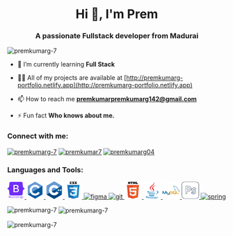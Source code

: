 <h1 align="center">Hi 👋, I'm Prem</h1>
<h3 align="center">A passionate Fullstack developer from Madurai</h3>

<p align="left"> <img src="https://komarev.com/ghpvc/?username=premkumarg-7&label=Profile%20views&color=0e75b6&style=flat" alt="premkumarg-7" /> </p>

- 🌱 I’m currently learning **Full Stack**

- 👨‍💻 All of my projects are available at [http://premkumarg-portfolio.netlify.app](http://premkumarg-portfolio.netlify.app)

- 📫 How to reach me **premkumarpremkumarg142@gmail.com**

- ⚡ Fun fact **Who knows about me.**

<h3 align="left">Connect with me:</h3>
<p align="left">
<a href="https://linkedin.com/in/premkumarg-7" target="blank"><img align="center" src="https://raw.githubusercontent.com/rahuldkjain/github-profile-readme-generator/master/src/images/icons/Social/linked-in-alt.svg" alt="premkumarg-7" height="30" width="40" /></a>
<a href="https://www.leetcode.com/premkumar7" target="blank"><img align="center" src="https://raw.githubusercontent.com/rahuldkjain/github-profile-readme-generator/master/src/images/icons/Social/leet-code.svg" alt="premkumar7" height="30" width="40" /></a>
<a href="https://auth.geeksforgeeks.org/user/premkumarg04" target="blank"><img align="center" src="https://raw.githubusercontent.com/rahuldkjain/github-profile-readme-generator/master/src/images/icons/Social/geeks-for-geeks.svg" alt="premkumarg04" height="30" width="40" /></a>
</p>

<h3 align="left">Languages and Tools:</h3>
<p align="left"> <a href="https://getbootstrap.com" target="_blank" rel="noreferrer"> <img src="https://raw.githubusercontent.com/devicons/devicon/master/icons/bootstrap/bootstrap-plain-wordmark.svg" alt="bootstrap" width="40" height="40"/> </a> <a href="https://www.cprogramming.com/" target="_blank" rel="noreferrer"> <img src="https://raw.githubusercontent.com/devicons/devicon/master/icons/c/c-original.svg" alt="c" width="40" height="40"/> </a> <a href="https://www.w3schools.com/cpp/" target="_blank" rel="noreferrer"> <img src="https://raw.githubusercontent.com/devicons/devicon/master/icons/cplusplus/cplusplus-original.svg" alt="cplusplus" width="40" height="40"/> </a> <a href="https://www.w3schools.com/css/" target="_blank" rel="noreferrer"> <img src="https://raw.githubusercontent.com/devicons/devicon/master/icons/css3/css3-original-wordmark.svg" alt="css3" width="40" height="40"/> </a> <a href="https://www.figma.com/" target="_blank" rel="noreferrer"> <img src="https://www.vectorlogo.zone/logos/figma/figma-icon.svg" alt="figma" width="40" height="40"/> </a> <a href="https://git-scm.com/" target="_blank" rel="noreferrer"> <img src="https://www.vectorlogo.zone/logos/git-scm/git-scm-icon.svg" alt="git" width="40" height="40"/> </a> <a href="https://www.w3.org/html/" target="_blank" rel="noreferrer"> <img src="https://raw.githubusercontent.com/devicons/devicon/master/icons/html5/html5-original-wordmark.svg" alt="html5" width="40" height="40"/> </a> <a href="https://www.java.com" target="_blank" rel="noreferrer"> <img src="https://raw.githubusercontent.com/devicons/devicon/master/icons/java/java-original.svg" alt="java" width="40" height="40"/> </a> <a href="https://www.mysql.com/" target="_blank" rel="noreferrer"> <img src="https://raw.githubusercontent.com/devicons/devicon/master/icons/mysql/mysql-original-wordmark.svg" alt="mysql" width="40" height="40"/> </a> <a href="https://www.photoshop.com/en" target="_blank" rel="noreferrer"> <img src="https://raw.githubusercontent.com/devicons/devicon/master/icons/photoshop/photoshop-line.svg" alt="photoshop" width="40" height="40"/> </a> <a href="https://spring.io/" target="_blank" rel="noreferrer"> <img src="https://www.vectorlogo.zone/logos/springio/springio-icon.svg" alt="spring" width="40" height="40"/> </a> </p>

<p><img align="left" src="https://github-readme-stats.vercel.app/api/top-langs?username=premkumarg-7&show_icons=true&locale=en&layout=compact" alt="premkumarg-7" /></p>

<p>&nbsp;<img align="center" src="https://github-readme-stats.vercel.app/api?username=premkumarg-7&show_icons=true&locale=en" alt="premkumarg-7" /></p>

<p><img align="center" src="https://github-readme-streak-stats.herokuapp.com/?user=premkumarg-7&" alt="premkumarg-7" /></p>
